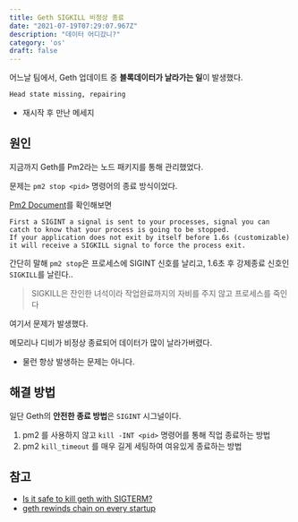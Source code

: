 ```yaml
---
title: Geth SIGKILL 비정상 종료
date: "2021-07-19T07:29:07.967Z"
description: "데이터 어디갔니?"
category: 'os'
draft: false
---
```


어느날 팀에서, Geth 업데이트 중 **블록데이터가 날라가는 일**이 발생했다.

```bash
Head state missing, repairing
```
- 재시작 후 만난 메세지

## 원인

지금까지 Geth를 Pm2라는 노드 패키지를 통해 관리했었다.

문제는 `pm2 stop <pid>` 명령어의 종료 방식이었다.

[Pm2 Document](https://pm2.keymetrics.io/docs/usage/signals-clean-restart/)를 확인해보면 

```
First a SIGINT a signal is sent to your processes, signal you can catch to know that your process is going to be stopped. 
If your application does not exit by itself before 1.6s (customizable) 
it will receive a SIGKILL signal to force the process exit.
```

간단히 말해 `pm2 stop`은 프로세스에 SIGINT 신호를 날리고, 1.6초 후 강제종료 신호인 `SIGKILL`를 날린다..

> SIGKILL은 잔인한 녀석이라 작업완료까지의 자비를 주지 않고 프로세스를 죽인다

여기서 문제가 발생했다. 

메모리나 디비가 비정상 종료되어 데이터가 많이 날라가버렸다. 
- 물런 항상 발생하는 문제는 아니다.

## 해결 방법 

일단 Geth의 **안전한 종료 방법**은 `SIGINT` 시그널이다. 

1. pm2 를 사용하지 않고 `kill -INT <pid>` 명령어를 통해 직업 종료하는 방법
2. pm2 `kill_timeout` 를 매우 길게 세팅하여 여유있게 종료하는 방법


## 참고
- [Is it safe to kill geth with SIGTERM?](https://ethereum.stackexchange.com/questions/10566/is-it-safe-to-kill-geth-with-sigterm)
- [geth rewinds chain on every startup](https://ethereum.stackexchange.com/questions/43231/geth-rewinds-chain-on-every-startup/45133)